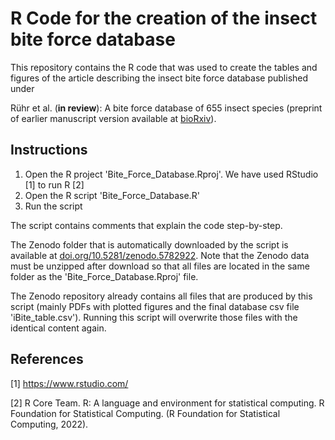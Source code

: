 # R Code for the creation of the insect bite force database

This repository contains the R code that was used to create the tables and figures of the article describing the insect bite force database published under

Rühr et al. (**in review**): A bite force database of 655 insect species (preprint of earlier manuscript version available at [bioRxiv](https://doi.org/10.1101/2022.01.21.477193)).

## Instructions

1.  Open the R project 'Bite_Force_Database.Rproj'. We have used RStudio [1] to run R [2]
2.  Open the R script 'Bite_Force_Database.R'
3.  Run the script

The script contains comments that explain the code step-by-step.

The Zenodo folder that is automatically downloaded by the script is available at [doi.org/10.5281/zenodo.5782922](https://www.doi.org/10.5281/zenodo.5782922). Note that the Zenodo data must be unzipped after download so that all files are located in the same folder as the 'Bite_Force_Database.Rproj' file.

The Zenodo repository already contains all files that are produced by this script (mainly PDFs with plotted figures and the final database csv file 'iBite_table.csv'). Running this script will overwrite those files with the identical content again.

## References

[1] <https://www.rstudio.com/>

[2] R Core Team. R: A language and environment for statistical computing. R Foundation for Statistical Computing. (R Foundation for Statistical Computing, 2022).
